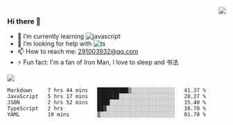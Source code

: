 <img align='right' src='https://github-readme-stats.vercel.app/api?username=niaogege&show_icons=true&theme=radical'/>

### Hi there 👋

- 🌱 I’m currently learning ![javascript](https://img.shields.io/badge/javacript-learn-orange)
- 🤔 I’m looking for help with ![ts](https://img.shields.io/badge/ts-learn-yellow)
- 📫 How to reach me: 291003932@qq.com
- ⚡ Fun fact:  I'm a fan of Iron Man, I love to sleep and 书法

![](https://github-readme-stats.vercel.app/api/top-langs/?username=niaogege&layout=compact)

<!--START_SECTION:waka-->
```text
Markdown     7 hrs 44 mins   ██████████▒░░░░░░░░░░░░░░   41.37 % 
JavaScript   5 hrs 17 mins   ███████░░░░░░░░░░░░░░░░░░   28.27 % 
JSON         2 hrs 52 mins   ████░░░░░░░░░░░░░░░░░░░░░   15.40 % 
TypeScript   2 hrs           ██▓░░░░░░░░░░░░░░░░░░░░░░   10.70 % 
YAML         19 mins         ▒░░░░░░░░░░░░░░░░░░░░░░░░   01.70 % 
```
<!--END_SECTION:waka-->
